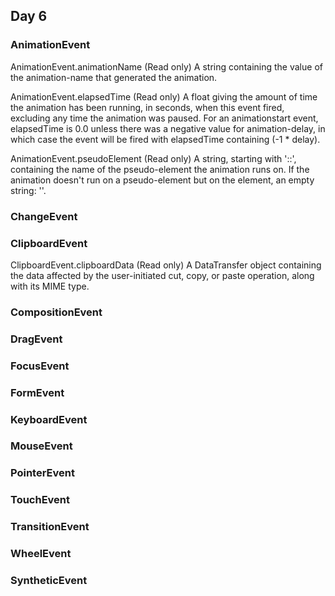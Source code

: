 ## Day 6

### AnimationEvent

AnimationEvent.animationName (Read only)
A string containing the value of the animation-name that generated the animation.

AnimationEvent.elapsedTime (Read only)
A float giving the amount of time the animation has been running, in seconds, when this event fired, excluding any time the animation was paused. For an animationstart event, elapsedTime is 0.0 unless there was a negative value for animation-delay, in which case the event will be fired with elapsedTime containing (-1 * delay).

AnimationEvent.pseudoElement (Read only)
A string, starting with '::', containing the name of the pseudo-element the animation runs on. If the animation doesn't run on a pseudo-element but on the element, an empty string: ''.

### ChangeEvent

### ClipboardEvent

ClipboardEvent.clipboardData (Read only)
A DataTransfer object containing the data affected by the user-initiated cut, copy, or paste operation, along with its MIME type.

### CompositionEvent

### DragEvent

### FocusEvent

### FormEvent

### KeyboardEvent

### MouseEvent

### PointerEvent

### TouchEvent

### TransitionEvent

### WheelEvent

### SyntheticEvent
